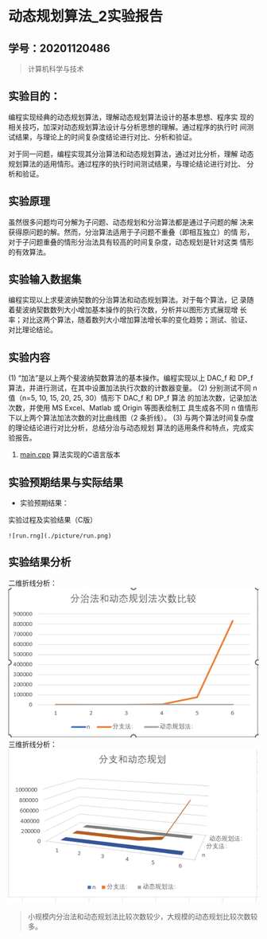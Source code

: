 # 动态规划算法_2实验报告

## 学号：20201120486

>计算机科学与技术

## 实验目的：
编程实现经典的动态规划算法，理解动态规划算法设计的基本思想、程序实
现的相关技巧，加深对动态规划算法设计与分析思想的理解。通过程序的执行时
间测试结果，与理论上的时间复杂度结论进行对比、分析和验证。

对于同一问题，编程实现其分治算法和动态规划算法，通过对比分析，理解
动态规划算法的适用情形。通过程序的执行时间测试结果，与理论结论进行对比、
分析和验证。

## 实验原理
虽然很多问题均可分解为子问题、动态规划和分治算法都是通过子问题的解
决来获得原问题的解。然而，分治算法适用于子问题不重叠（即相互独立）的情
形，对于子问题重叠的情形分治法具有较高的时间复杂度，动态规划是针对这类
情形的有效算法。


## 实验输入数据集
编程实现以上求斐波纳契数的分治算法和动态规划算法。对于每个算法，记
录随着斐波纳契数数列大小增加基本操作的执行次数，分析并以图形方式展现增
长率；对比这两个算法，随着数列大小增加算法增长率的变化趋势；测试、验证、
对比理论结论。

## 实验内容
(1) “加法”是以上两个斐波纳契数算法的基本操作。编程实现以上 DAC_f
和 DP_f 算法，并进行测试，在其中设置加法执行次数的计数器变量。
(2) 分别测试不同 n 值（n=5, 10, 15, 20, 25, 30）情形下 DAC_f 和 DP_f 算法
的加法次数，记录加法次数，并使用 MS Excel、Matlab 或 Origin 等图表绘制工
具生成各不同 n 值情形下以上两个算法加法次数的对比曲线图（2 条折线）。
(3) 与两个算法时间复杂度的理论结论进行对比分析，总结分治与动态规划
算法的适用条件和特点，完成实验报告。
1. [main.cpp](main.cpp) 算法实现的C语言版本

## 实验预期结果与实际结果
+ 实验预期结果：

实验过程及实验结果（C版）

```算法模块
![run.rng](./picture/run.png)
```
## 实验结果分析
二维折线分析：
![er.png](./picture/erwei.png)
三维折线分析：
![san.png](./picture/sanwei.png)
>小规模内分治法和动态规划法比较次数较少，大规模的动态规划比较次数较多。
